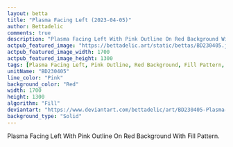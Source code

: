 ```yaml
---
layout: betta
title: "Plasma Facing Left (2023-04-05)"
author: Bettadelic
comments: true
description: "Plasma Facing Left With Pink Outline On Red Background With Fill Pattern."
actpub_featured_image: "https://bettadelic.art/static/bettas/BD230405.jpg"
actpub_featured_image_width: 1700
actpub_featured_image_height: 1300
tags: [Plasma Facing Left, Pink Outline, Red Background, Fill Pattern, April 2023]
unitName: "BD230405"
line_color: "Pink"
background_color: "Red"
width: 1700
height: 1300
algorithm: "Fill"
deviantart: "https://www.deviantart.com/bettadelic/art/BD230405-Plasma-Facing-Left-2023-04-05-956790110"
background_type: "Solid"
---
```


Plasma Facing Left With Pink Outline On Red Background With Fill Pattern.
